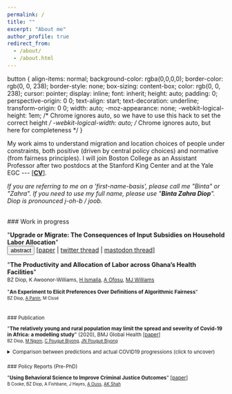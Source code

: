 ```yaml
---
permalink: /
title: ""
excerpt: "About me"
author_profile: true
redirect_from: 
  - /about/
  - /about.html
---
```

<link rel="stylesheet" type="text/css" href="style.css" />

button {
  align-items: normal;
  background-color: rgba(0,0,0,0);
  border-color: rgb(0, 0, 238);
  border-style: none;
  box-sizing: content-box;
  color: rgb(0, 0, 238); 
  cursor: pointer;
  display: inline;
  font: inherit;
  height: auto;
  padding: 0;
  perspective-origin: 0 0;
  text-align: start;
  text-decoration: underline;
  transform-origin: 0 0;
  width: auto;
  -moz-appearance: none;
  -webkit-logical-height: 1em; /* Chrome ignores auto, so we have to use this hack to set the correct height  */
  -webkit-logical-width: auto; /* Chrome ignores auto, but here for completeness */
}

<script>

function button(id) {
  var x = document.getElementById(id);
  var ids = ["UpgradeMigrate"];
  for(var i = 0; i < ids.length; i++) {
    var item = ids[i];
    if (item != id) {
      document.getElementById(item).style.display = "none";
    } else {
      if (x.style.display === "none") {
        x.style.display = "block"
      } else {
        x.style.display = "none";
      }
    }
  }	
}
</script> 



My work aims to understand migration and location choices of people under constraints, both positive (driven by central policy choices) and normative (from fairness principles). I will join Boston College as an Assistant Professor after two postdocs at the Stanford King Center and at the Yale EGC --- [**[CV](https://bzdiop.github.io/files/AboutMe/Diop_CV.pdf)**].  

_If you are referring to me on a 'first-name-basis', please call me "Binta" or "Zahra". If you need to use my full name, please use "**Binta Zahra Diop**". Diop is pronounced j-oh-b / joob._

<br>
### Work in progress

"**Upgrade or Migrate: The Consequences of Input Subsidies on Household Labor Allocation**"  
 <button class="button" onclick="button(&quot;UpgradeMigrate&quot;)"> abstract </button>  [[paper](https://bzdiop.github.io/files/JMP/Diop_JMP.pdf) | [twitter thread](https://twitter.com/bzdiop/status/1590635155634675713)
     | [mastodon thread](https://econtwitter.net/@bzdiop/109319384894004231)]<br>
<!-- _Selected Conferences_: NBER SI, EEA congress, MWIEDC, ES Africa meeting, UEA Europe meeting.</small> -->  
      
      
<div id="UpgradeMigrate" style="display:none">
<small>
Rural development programs often focus on increasing agricultural investment. Yet, many farmers can benefit from investing in a different  technology: outmigration. I explore how one common class of policies --- input subsidy programs (ISPs) --- allows households to sort based on the relative returns of these two technologies. First, I exploit area-by-year variations in the roll-out of a large-scale Zambian ISP and use a difference-in-differences strategy. I show that the ISP fosters specialization by farmers based on their comparative advantage, resulting in increases in both agricultural yields and outmigration. Second, I estimate a structural model that incorporates a positive learning externality related to fertilizer adoption. With this externality, the ISP offers advantages relative to alternative revenue-neutral policy counterfactuals. Compared to an untargeted cash transfer, I find that an ISP that allows for re-selling of fertilizer would increase migration out of agriculture. A more targeted cash transfer, or an ISP without resale markets, would reduce migration. All three counterfactual policies reduce fertilizer use relative to the ISP and hinder the process of specialization.
</small>
</div>



  
"**The Productivity and Allocation of Labor across Ghana’s Health Facilities**"  
<small> BZ Diop, K Awoonor-Williams, [H Ismaila](https://www.researchgate.net/profile/Hamza_Ismaila), [A Ofosu](https://www.researchgate.net/profile/Anthony_Ofosu),  [MJ Williams](https://www.martinjwilliams.com)<br>
<!-- _Conferences_: WGAPE, ODI Public Finance.</small> -->    
  
"**An Experiment to Elicit Preferences Over Definitions of Algorithmic Fairness**"  
<small>BZ Diop, [A Panin](http://ammapanin.com/), M Cissé</small>   
  
  
<br>
### Publication

"**The relatively young and rural population may limit the spread and severity of Covid-19 in Africa: a modelling study**" (2020), BMJ Global Health [[paper](https://gh.bmj.com/content/5/5/e002699)]  
<small>BZ Diop, [M Ngom](https://www.anl.gov/profile/marieme-ngom), [C Pougué Biyong](https://www.pantheonsorbonne.fr/page-perso/e1904015601), [JN Pougué Biyong](https://www.inet.ox.ac.uk/people/john-pougu%C3%A9-biyong/)</small>  
<details> 
 <summary>Comparison between predictions and actual COVID19 progressions (click to uncover)</summary>
<br style="line-height:0px;" /> 
      <br>
      <b>Predictions of the model:</b><br>  
     <img src="/images/covidpredictions.png"> <br>
      <b>The actual progression of infections:</b><br>  
      <img src="/images/covidreality.png"> <br>

<br>
  </details>
<br>
### Policy Reports (Pre-PhD)  

"**Using Behavioral Science to Improve Criminal Justice Outcomes**" [[paper](http://theslab.uchicago.edu/anuj/uploads/summons.pdf)]  
<small>B Cooke, BZ Diop, A Fishbane, J Hayes, [A Ouss](http://aouss.github.io/), [AK Shah](https://www.chicagobooth.edu/faculty/directory/s/anuj-k-shah)</small>  



